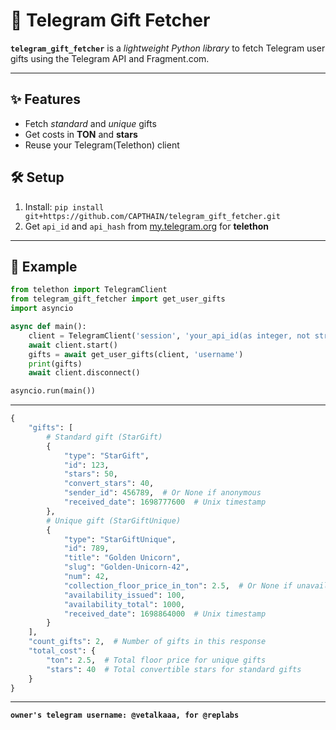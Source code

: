 # 🎁 Telegram Gift Fetcher

**`telegram_gift_fetcher`** is a *lightweight Python library* to fetch Telegram user gifts using the Telegram API and Fragment.com.

---

## ✨ Features
- Fetch *standard* and *unique* gifts
- Get costs in **TON** and **stars**
- Reuse your Telegram(Telethon) client

## 🛠️ Setup
1. Install: `pip install git+https://github.com/CAPTHAIN/telegram_gift_fetcher.git`
2. Get `api_id` and `api_hash` from [my.telegram.org](https://my.telegram.org) for **telethon**

---

## 📝 Example

```python
from telethon import TelegramClient
from telegram_gift_fetcher import get_user_gifts
import asyncio

async def main():
    client = TelegramClient('session', 'your_api_id(as integer, not string)', 'your_api_hash')
    await client.start()
    gifts = await get_user_gifts(client, 'username')
    print(gifts)
    await client.disconnect()

asyncio.run(main())
```

---

```python
{
    "gifts": [
        # Standard gift (StarGift)
        {
            "type": "StarGift",
            "id": 123,
            "stars": 50,
            "convert_stars": 40,
            "sender_id": 456789,  # Or None if anonymous
            "received_date": 1698777600  # Unix timestamp
        },
        # Unique gift (StarGiftUnique)
        {
            "type": "StarGiftUnique",
            "id": 789,
            "title": "Golden Unicorn",
            "slug": "Golden-Unicorn-42",
            "num": 42,
            "collection_floor_price_in_ton": 2.5,  # Or None if unavailable
            "availability_issued": 100,
            "availability_total": 1000,
            "received_date": 1698864000  # Unix timestamp
        }
    ],
    "count_gifts": 2,  # Number of gifts in this response
    "total_cost": {
        "ton": 2.5,  # Total floor price for unique gifts
        "stars": 40  # Total convertible stars for standard gifts
    }
}
```

---

**`owner's telegram username: @vetalkaaa, for @replabs`**
